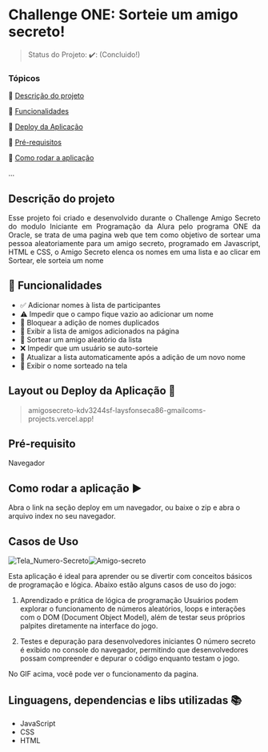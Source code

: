 <h1>Challenge ONE: Sorteie um amigo secreto!</h1> 

> Status do Projeto: ✔️: (Concluido!)

### Tópicos 

:small_blue_diamond: [Descrição do projeto](#descrição-do-projeto)

:small_blue_diamond: [Funcionalidades](#funcionalidades)

:small_blue_diamond: [Deploy da Aplicação](#deploy-da-aplicação-dash)

:small_blue_diamond: [Pré-requisitos](#pré-requisitos)

:small_blue_diamond: [Como rodar a aplicação](#como-rodar-a-aplicação-arrow_forward)

... 

## Descrição do projeto 

<p align="justify">
Esse projeto foi criado e desenvolvido durante o Challenge Amigo Secreto do modulo Iniciante em Programação da Alura pelo programa ONE da Oracle, se trata de uma pagina web que tem como objetivo de sortear uma pessoa aleatoriamente para um amigo secreto, programado em Javascript, HTML e CSS, o Amigo Secreto elenca os nomes em uma lista e ao clicar em Sortear, ele sorteia um nome </p>

## :hammer: Funcionalidades  

- ✅ Adicionar nomes à lista de participantes  
- ⚠️ Impedir que o campo fique vazio ao adicionar um nome  
- 🚫 Bloquear a adição de nomes duplicados  
- 📜 Exibir a lista de amigos adicionados na página  
- 🎲 Sortear um amigo aleatório da lista  
- ❌ Impedir que um usuário se auto-sorteie  
- 🔄 Atualizar a lista automaticamente após a adição de um novo nome  
- 🎉 Exibir o nome sorteado na tela  

## Layout ou Deploy da Aplicação :dash:

> amigosecreto-kdv3244sf-laysfonseca86-gmailcoms-projects.vercel.app!

## Pré-requisito
Navegador

## Como rodar a aplicação :arrow_forward:

Abra o link na seção deploy em um navegador, ou baixe o zip e abra o arquivo index no seu navegador. 

## Casos de Uso
![Tela_Numero-Secreto]()![Amigo-secreto](https://github.com/user-attachments/assets/ed37658a-fb65-454f-97a1-49aa462d51dc)

Esta aplicação é ideal para aprender ou se divertir com conceitos básicos de programação e lógica. Abaixo estão alguns casos de uso do jogo:

1. Aprendizado e prática de lógica de programação
Usuários podem explorar o funcionamento de números aleatórios, loops e interações com o DOM (Document Object Model), além de testar seus próprios palpites diretamente na interface do jogo.

2. Testes e depuração para desenvolvedores iniciantes
O número secreto é exibido no console do navegador, permitindo que desenvolvedores possam compreender e depurar o código enquanto testam o jogo.

No GIF acima, você pode ver o funcionamento da pagina.

## Linguagens, dependencias e libs utilizadas :books:

- JavaScript
- CSS
- HTML
